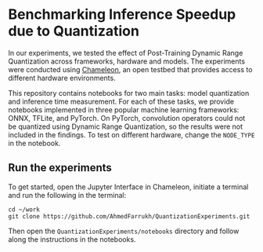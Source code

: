 # Benchmarking Inference Speedup due to Quantization
In our experiments, we tested the effect of Post-Training Dynamic Range Quantization across frameworks, hardware and models. The experiments were conducted using [Chameleon](https://chameleoncloud.org/), an open testbed that provides access to different hardware environments. 

This repository contains notebooks for two main tasks: model quantization and inference time measurement. For each of these tasks, we provide notebooks implemented in three popular machine learning frameworks: ONNX, TFLite, and PyTorch. On PyTorch, convolution operators could not be quantized using Dynamic Range Quantization, so the results were not included in the findings. To test on different hardware, change the `NODE_TYPE` in the notebook. 

## Run the experiments
To get started, open the Jupyter Interface in Chameleon, initiate a terminal and run the following in the terminal:
```
cd ~/work
git clone https://github.com/AhmedFarrukh/QuantizationExperiments.git
```
Then open the `QuantizationExperiments/notebooks` directory and follow along the instructions in the notebooks.

<!-- 
## Reproduce plots
To reproduce the plots, you can run the following commands using the sample results available in the `results` directory. To reproduce the plots with new results, replace the results' directories in the following commands. 

-->






